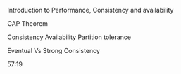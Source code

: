 Introduction to Performance, Consistency and availability

CAP Theorem

Consistency
Availability
Partition tolerance

Eventual Vs Strong Consistency


57:19